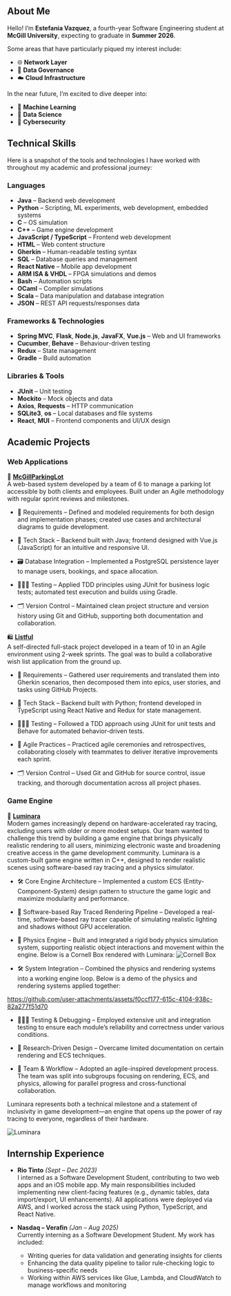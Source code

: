 ## About Me

Hello! I’m **Estefania Vazquez**, a fourth-year Software Engineering student at **McGill University**, expecting to graduate in **Summer 2026**.

Some areas that have particularly piqued my interest include:
- 🌐 **Network Layer**
- 📑 **Data Governance**
- ☁️ **Cloud Infrastructure**

In the near future, I’m excited to dive deeper into:
- 🤖 **Machine Learning**
- 🧮 **Data Science**
- 🔐 **Cybersecurity**
  

## Technical Skills

Here is a snapshot of the tools and technologies I have worked with throughout my academic and professional journey:

### Languages
- **Java** – Backend web development  
- **Python** – Scripting, ML experiments, web development, embedded systems  
- **C** – OS simulation  
- **C++** – Game engine development  
- **JavaScript / TypeScript** – Frontend web development  
- **HTML** – Web content structure  
- **Gherkin** – Human-readable testing syntax  
- **SQL** – Database queries and management  
- **React Native** – Mobile app development  
- **ARM ISA & VHDL** – FPGA simulations and demos  
- **Bash** – Automation scripts  
- **OCaml** – Compiler simulations  
- **Scala** – Data manipulation and database integration  
- **JSON** – REST API requests/responses data

### Frameworks & Technologies
- **Spring MVC**, **Flask**, **Node.js**, **JavaFX**, **Vue.js** – Web and UI frameworks  
- **Cucumber**, **Behave** – Behaviour-driven testing  
- **Redux** – State management  
- **Gradle** – Build automation

### Libraries & Tools
- **JUnit** – Unit testing
- **Mockito** – Mock objects and data
- **Axios**, **Requests** – HTTP communication  
- **SQLite3**, **os** – Local databases and file systems  
- **React**, **MUI** – Frontend components and UI/UX design



## Academic Projects

### Web Applications
 
🚙 **[McGillParkingLot](https://github.com/estefaniavazquez/project-group-04)**  
A web-based system developed by a team of 6 to manage a parking lot accessible by both clients and employees. Built under an Agile methodology with regular sprint reviews and milestones.

- 📐 Requirements – Defined and modeled requirements for both design and implementation phases; created use cases and architectural diagrams to guide development.

- 🧩 Tech Stack – Backend built with Java; frontend designed with Vue.js (JavaScript) for an intuitive and responsive UI.

- 🗃 Database Integration – Implemented a PostgreSQL persistence layer to manage users, bookings, and space allocation.

- 🕵🏽‍♀️ Testing – Applied TDD principles using JUnit for business logic tests; automated test execution and builds using Gradle.

- 🗂️ Version Control – Maintained clean project structure and version history using Git and GitHub, supporting both documentation and collaboration.


🛍️ **[Listful](https://github.com/estefaniavazquez/Listful)**  
A self-directed full-stack project developed in a team of 10 in an Agile environment using 2-week sprints. The goal was to build a collaborative wish list application from the ground up.

- 📐 Requirements – Gathered user requirements and translated them into Gherkin scenarios, then decomposed them into epics, user stories, and tasks using GitHub Projects.

- 🧩 Tech Stack – Backend built with Python; frontend developed in TypeScript using React Native and Redux for state management.

- 🕵🏽‍♀️ Testing – Followed a TDD approach using JUnit for unit tests and Behave for automated behavior-driven tests.

- 📆 Agile Practices – Practiced agile ceremonies and retrospectives, collaborating closely with teammates to deliver iterative improvements each sprint.

- 🗂️ Version Control – Used Git and GitHub for source control, issue tracking, and thorough documentation across all project phases.


### Game Engine
👾 **[Luminara](https://github.com/LuminaraEngine/Engine)**  
Modern games increasingly depend on hardware-accelerated ray tracing, excluding users with older or more modest setups. Our team wanted to challenge this trend by building a game engine that brings physically realistic rendering to all users, minimizing electronic waste and broadening creative access in the game development community. Luminara is a custom-built game engine written in C++, designed to render realistic scenes using software-based ray tracing and a physics simulator. 

- 🛠️ Core Engine Architecture – Implemented a custom ECS (Entity-Component-System) design pattern to structure the game logic and maximize modularity and performance.

- 🌅 Software-based Ray Traced Rendering Pipeline – Developed a real-time, software-based ray tracer capable of simulating realistic lighting and shadows without GPU acceleration.

- 🧲 Physics Engine – Built and integrated a rigid body physics simulation system, supporting realistic object interactions and movement within the engine. Below is a Cornell Box rendered with Luminara: 
![Cornell Box](https://github.com/user-attachments/assets/51ac8edc-b925-455d-9284-ea02b1cc6da7)

- 🛠️ System Integration – Combined the physics and rendering systems into a working engine loop. Below is a demo of the physics and rendering systems applied together: 

https://github.com/user-attachments/assets/f0ccf177-615c-4104-938c-82a277f51d70

- 🕵🏽‍♀️ Testing & Debugging – Employed extensive unit and integration testing to ensure each module’s reliability and correctness under various conditions.

- 🧠 Research-Driven Design – Overcame limited documentation on certain rendering and ECS techniques.

- 🤝 Team & Workflow – Adopted an agile-inspired development process. The team was split into subgroups focusing on rendering, ECS, and physics, allowing for parallel progress and cross-functional collaboration.

Luminara represents both a technical milestone and a statement of inclusivity in game development—an engine that opens up the power of ray tracing to everyone, regardless of their hardware.

![Luminara](https://github.com/user-attachments/assets/420f423a-1147-48c7-a3ce-b160f17b1959)



## Internship Experience

- **Rio Tinto** *(Sept – Dec 2023)*  
  I interned as a Software Development Student, contributing to two web apps and an iOS mobile app. My main responsibilities included implementing new client-facing features (e.g., dynamic tables, data import/export, UI enhancements). All applications were deployed via AWS, and I worked across the stack using Python, TypeScript, and React Native.

- **Nasdaq – Verafin** *(Jan – Aug 2025)*  
  Currently interning as a Software Development Student. My work has included:
  - Writing queries for data validation and generating insights for clients  
  - Enhancing the data quality pipeline to tailor rule-checking logic to business-specific needs  
  - Working within AWS services like Glue, Lambda, and CloudWatch to manage workflows and monitoring

